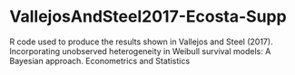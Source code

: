 # VallejosAndSteel2017-Ecosta-Supp
R code used to produce the results shown in Vallejos and Steel (2017). Incorporating unobserved heterogeneity in Weibull survival models: A Bayesian approach. Econometrics and Statistics
